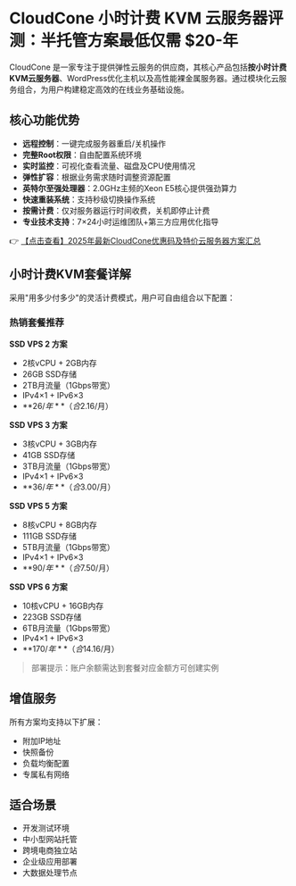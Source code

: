 # CloudCone 小时计费 KVM 云服务器评测：半托管方案最低仅需 $20-年

CloudCone 是一家专注于提供弹性云服务的供应商，其核心产品包括**按小时计费KVM云服务器**、WordPress优化主机以及高性能裸金属服务器。通过模块化云服务组合，为用户构建稳定高效的在线业务基础设施。

## 核心功能优势

- **远程控制**：一键完成服务器重启/关机操作
- **完整Root权限**：自由配置系统环境
- **实时监控**：可视化查看流量、磁盘及CPU使用情况
- **弹性扩容**：根据业务需求随时调整资源配置
- **英特尔至强处理器**：2.0GHz主频的Xeon E5核心提供强劲算力
- **快速重装系统**：支持秒级切换操作系统
- **按需计费**：仅对服务器运行时间收费，关机即停止计费
- **专业技术支持**：7×24小时运维团队+第三方应用优化指导

👉 [【点击查看】2025年最新CloudCone优惠码及特价云服务器方案汇总](https://bit.ly/Cloudcone)

## 小时计费KVM套餐详解

采用"用多少付多少"的灵活计费模式，用户可自由组合以下配置：

### 热销套餐推荐

**SSD VPS 2 方案**
- 2核vCPU + 2GB内存
- 26GB SSD存储
- 2TB月流量（1Gbps带宽）
- IPv4×1 + IPv6×3
- **$26/年**（合$2.16/月）

**SSD VPS 3 方案**
- 3核vCPU + 3GB内存
- 41GB SSD存储
- 3TB月流量（1Gbps带宽）
- IPv4×1 + IPv6×3
- **$36/年**（合$3.00/月）

**SSD VPS 5 方案**
- 8核vCPU + 8GB内存
- 111GB SSD存储
- 5TB月流量（1Gbps带宽）
- IPv4×1 + IPv6×3
- **$90/年**（合$7.50/月）

**SSD VPS 6 方案**
- 10核vCPU + 16GB内存
- 223GB SSD存储
- 6TB月流量（1Gbps带宽）
- IPv4×1 + IPv6×3
- **$170/年**（合$14.16/月）

> 部署提示：账户余额需达到套餐对应金额方可创建实例

## 增值服务
所有方案均支持以下扩展：
- 附加IP地址
- 快照备份
- 负载均衡配置
- 专属私有网络

## 适合场景
- 开发测试环境
- 中小型网站托管
- 跨境电商独立站
- 企业级应用部署
- 大数据处理节点